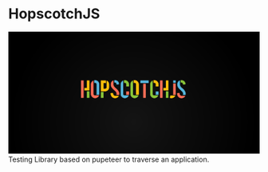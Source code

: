 # HopscotchJS
![hopscotchJS logo](images\hopsoctchJS.png)
Testing Library based on pupeteer to traverse an application.

